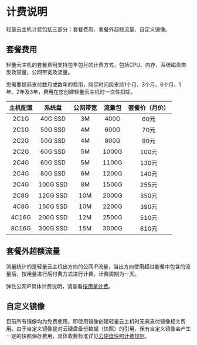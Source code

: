 # 计费说明

轻量云主机计费包括三部分：套餐费用、套餐外超额流量、自定义镜像。


## 套餐费用

轻量云主机的套餐费用支持包年包月的计费方式，包括CPU、内存、系统磁盘类型及容量，公网带宽及流量。

您需要提前支付数月或数年的费用，购买时间段支持1个月、3个月、6个月、1年、2年及3年，费用在您创建轻量云主机时一次性扣除。


| 主机配置 | 系统盘 | 公网带宽 |流量包 |套餐价（月价） |
| :-----:| :----: | :----: |:----: |:----: |
| 2C1G | 40G SSD | 3M |400G |60元 |
| 2C1G | 50G SSD | 4M |600G |70元 |
| 2C2G | 50G SSD | 4M |800G |90元 |
| 2C2G | 60G SSD | 5M |1000G |100元 |
| 2C4G | 60G SSD | 5M |1100G |130元 |
| 2C4G | 80G SSD | 6M |1200G |140元 |
| 2C4G | 100G SSD | 8M |1500G |255元 |
| 2C8G | 120G SSD | 10M |2000G |350元 |
| 4C8G | 150G SSD | 10M |2200G |390元 |
| 4C16G | 200G SSD | 12M |2500G |510元 |
| 8C16G | 300G SSD | 15M |3000G |610元 |


## 套餐外超额流量

流量统计的是轻量云主机出方向的公网IP流量，当出方向使用超过套餐中包含的流量后，按用量进行后付费方式进行计费，计费周期为一天。

弹性公网IP具体计费说明，请查看[按用量计费](https://docs.jdcloud.com/cn/elastic-ip/billing-rules#user-content-3)。


## 自定义镜像

目前所有镜像均为免费使用，即使用镜像创建轻量云主机时无需支付镜像相关费用。由于自定义镜像是对云硬盘备份数据（快照）的引用，保有自定义镜像会产生一定的快照保存费用，具体收费标准详见[云硬盘快照计费规则](https://docs.jdcloud.com/cn/cloud-disk-service/snapshot-billing-rules)。



